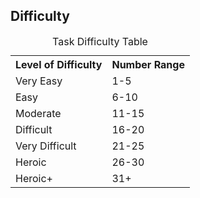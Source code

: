 Difficulty
----------

<table>
  <caption>Task Difficulty Table</caption>
  <tr>
    <th>Level of Difficulty</th>
    <th>Number Range</th>
  </tr>
  <tr>
    <td>Very Easy</td>
    <td>1-5</td>
  </tr>
  <tr>
    <td>Easy</td>
    <td>6-10</td>
  </tr>
  <tr>
    <td>Moderate</td>
    <td>11-15</td>
  </tr>
  <tr>
    <td>Difficult</td>
    <td>16-20</td>
  </tr>
  <tr>
    <td>Very Difficult</td>
    <td>21-25</td>
  </tr>
  <tr>
    <td>Heroic</td>
    <td>26-30</td>
  </tr>
  <tr>
    <td>Heroic+</td>
    <td>31+</td>
  </tr>
</table>
